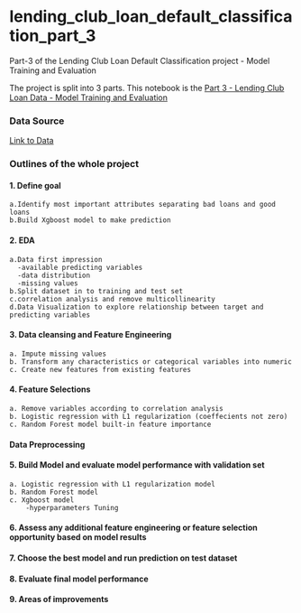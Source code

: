 # lending_club_loan_default_classification_part_3
Part-3 of the Lending Club Loan Default Classification project - Model Training and Evaluation

The project is split into 3 parts. This notebook is the [Part 3 - Lending Club Loan Data - Model Training and Evaluation](https://yzclaire.github.io/lending_club_loan_default_classification_part_2/)

### Data Source
[Link to Data](https://www.kaggle.com/wordsforthewise/lending-club)


### Outlines of the whole project

#### 1. Define goal 

    a.Identify most important attributes separating bad loans and good loans 
    b.Build Xgboost model to make prediction
    
#### 2. EDA

    a.Data first impression
      -available predicting variables
      -data distribution
      -missing values
    b.Split dataset in to training and test set
    c.correlation analysis and remove multicollinearity
    d.Data Visualization to explore relationship between target and predicting variables
    
#### 3. Data cleansing and Feature Engineering

    a. Impute missing values
    b. Transform any characteristics or categorical variables into numeric
    c. Create new features from existing features

#### 4. Feature Selections
    a. Remove variables according to correlation analysis
    b. Logistic regression with L1 regularization (coeffecients not zero)
    c. Random Forest model built-in feature importance
    
####  Data Preprocessing

#### 5. Build Model and evaluate model performance with validation set 
    a. Logistic regression with L1 regularization model
    b. Random Forest model 
    c. Xgboost model
        -hyperparameters Tuning
        
 
#### 6. Assess any additional feature engineering or feature selection opportunity based on model results

#### 7. Choose the best model and run prediction on test dataset

#### 8. Evaluate final model performance 

#### 9. Areas of improvements

 

